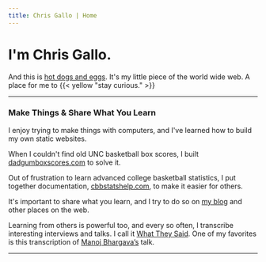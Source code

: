 ```yaml
---
title: Chris Gallo | Home
---
```


I'm Chris Gallo.
================

And this is [hot dogs and eggs](/manifesto). It's my little piece of the
world wide web. A place for me to {{< yellow "stay curious." >}}

* * * 

### Make Things & Share What You Learn

I enjoy trying to make things with computers, and I've learned how to build my own static websites. 

When I couldn't find old UNC basketball box scores, I built [dadgumboxscores.com](http://dadgumboxscores.com/) to solve it. 

Out of frustration to learn advanced college basketball statistics, I put together documentation, [cbbstatshelp.com](https://cbbstatshelp.com/), to make it easier for others. 

It's important to share what you learn, and I try to do so on [my blog](https://blog.hotdogsandeggs.com) and other places on the web.

Learning from others is powerful too, and every so often, I transcribe interesting interviews and talks. I call it [What They Said](https://people.hotdogsandeggs.com/). One of my favorites is this transcription of [Manoj Bhargava’s](https://people.hotdogsandeggs.com/manoj-bhargava/) talk.

* * * 
